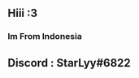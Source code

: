 <h2>Hiii :3</h2>
<h3>Im From Indonesia</h3>

<h2>
  Discord :  StarLyy#6822</h2>
<!---
Putra3340/Putra3340 is a ✨ special ✨ repository because its `README.md` (this file) appears on your GitHub profile.
You can click the Preview link to take a look at your changes.
--->

